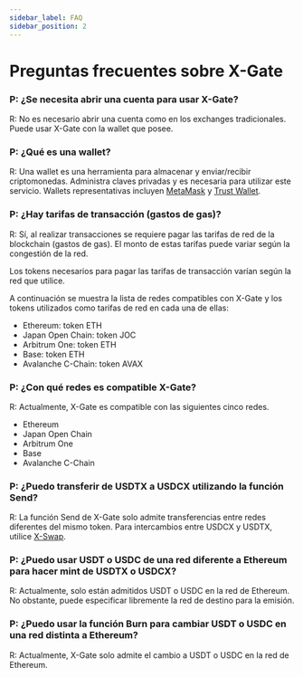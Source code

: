 ```yaml
---
sidebar_label: FAQ
sidebar_position: 2
---
```


# Preguntas frecuentes sobre X-Gate

### P: ¿Se necesita abrir una cuenta para usar X-Gate?

R: No es necesario abrir una cuenta como en los exchanges tradicionales. Puede usar X-Gate con la wallet que posee.

### P: ¿Qué es una wallet?

R: Una wallet es una herramienta para almacenar y enviar/recibir criptomonedas. Administra claves privadas y es necesaria para utilizar este servicio. Wallets representativas incluyen [MetaMask](https://metamask.io/) y [Trust Wallet](https://trustwallet.com/).

### P: **¿Hay tarifas de transacción (gastos de gas)?**

R: Sí, al realizar transacciones se requiere pagar las tarifas de red de la blockchain (gastos de gas). El monto de estas tarifas puede variar según la congestión de la red.

Los tokens necesarios para pagar las tarifas de transacción varían según la red que utilice.

A continuación se muestra la lista de redes compatibles con X-Gate y los tokens utilizados como tarifas de red en cada una de ellas:

- Ethereum: token ETH
- Japan Open Chain: token JOC
- Arbitrum One: token ETH
- Base: token ETH
- Avalanche C-Chain: token AVAX

### **P: ¿Con qué redes es compatible X-Gate?**

R: Actualmente, X-Gate es compatible con las siguientes cinco redes.

- Ethereum
- Japan Open Chain
- Arbitrum One
- Base
- Avalanche C-Chain

### **P: ¿Puedo transferir de USDTX a USDCX utilizando la función Send?**

R: La función Send de X-Gate solo admite transferencias entre redes diferentes del mismo token. Para intercambios entre USDCX y USDTX, utilice [X-Swap](https://x-swap.org).

### **P: ¿Puedo usar USDT o USDC de una red diferente a Ethereum para hacer mint de USDTX o USDCX?**

R: Actualmente, solo están admitidos USDT o USDC en la red de Ethereum. No obstante, puede especificar libremente la red de destino para la emisión.

### **P: ¿Puedo usar la función Burn para cambiar USDT o USDC en una red distinta a Ethereum?**

R: Actualmente, X-Gate solo admite el cambio a USDT o USDC en la red de Ethereum.